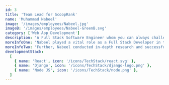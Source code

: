 ```yaml
---
id: 3
title: 'Team Lead for ScoopRank'
name: 'Muhammad Nabeel'
image: '/images/employees/Nabeel.jpg'
imageB: '/images/employees/Nabeel-GreenB.svg'
category: ['Web App Development']
description: 'A Full Stack Software Engineer whom you can always challenge for a game of tennis! Nabeel is the person who is always available to help everyone around, comforting, and always accommodating. He also loves reading books, and that is why you will love him around!'
moreInfoOne: "Nabeel played a vital role as a Full Stack Developer in the creation of a cutting-edge product focused on ranking entities across the internet. Nabeel's expertise in various technologies was integral to the project's success. The backend of the application was built using Django, a powerful Python-based web framework, while Node.js was leveraged for server-side development. The front end was developed using React.js, a JavaScript library renowned for its flexibility and efficiency. Machine learning algorithms were employed to analyze and rank online entities based on parameters such as popularity, relevance, and user engagement. The data was efficiently stored and managed using Postgres, an open-source relational database management system, while Redis, an in-memory data structure store, served as a versatile tool for caching, database functionality, and message brokering. Docker was utilized to containerize the application, ensuring seamless deployment across diverse environments."
moreInfoTwo: "Further, Nabeel conducted in-depth research and successfully published a research paper on the Comparative Study of Deep Learning Algorithms for Disease and Pest Detection in Rice Crops. Moreover, Nabeel developed a Pakistani Sign Language recognition system, a significant achievement that demonstrates Nabeel's commitment to accessibility and inclusivity in technology."
developmentStack:
  [
    { name: 'React', icon: '/icons/TechStack/react.svg' },
    { name: 'Django', icon: '/icons/TechStack/django-logo.png' },
    { name: 'Node JS', icon: '/icons/TechStack/node.png' },
  ]
---
```

